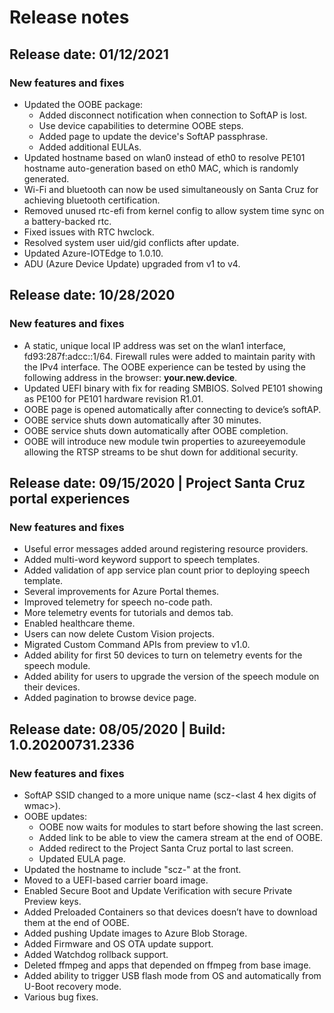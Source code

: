 # Release notes

## Release date: 01/12/2021

### New features and fixes

- Updated the OOBE package:
    - Added disconnect notification when connection to SoftAP is lost.
    - Use device capabilities to determine OOBE steps.
    - Added page to update the device's SoftAP passphrase.
    - Added additional EULAs.
- Updated hostname based on wlan0 instead of eth0 to resolve PE101 hostname auto-generation based on eth0 MAC, which is randomly generated.
- Wi-Fi and bluetooth can now be used simultaneously on Santa Cruz for achieving bluetooth certification.
- Removed unused rtc-efi from kernel config to allow system time sync on a battery-backed rtc.
- Fixed issues with RTC hwclock.
- Resolved system user uid/gid conflicts after update.
- Updated Azure-IOTEdge to 1.0.10.
- ADU (Azure Device Update) upgraded from v1 to v4.

## Release date: 10/28/2020

### New features and fixes

- A static, unique local IP address was set on the wlan1 interface, fd93:287f:adcc::1/64. Firewall rules were added to maintain parity with the IPv4 interface. The OOBE experience can be tested by using the following address in the browser: **your.new.device**.
- Updated UEFI binary with fix for reading SMBIOS. Solved PE101 showing as PE100 for PE101 hardware revision R1.01.
- OOBE page is opened automatically after connecting to device’s softAP.
- OOBE service shuts down automatically after 30 minutes.
- OOBE service shuts down automatically after OOBE completion.
- OOBE will introduce new module twin properties to azureeyemodule allowing the RTSP streams to be shut down for additional security.

## Release date: 09/15/2020 | Project Santa Cruz portal experiences

### New features and fixes

- Useful error messages added around registering resource providers.
- Added multi-word keyword support to speech templates.
- Added validation of app service plan count prior to deploying speech template.
- Several improvements for Azure Portal themes.
- Improved telemetry for speech no-code path.
- More telemetry events for tutorials and demos tab.
- Enabled healthcare theme.
- Users can now delete Custom Vision projects.
- Migrated Custom Command APIs from preview to v1.0.
- Added ability for first 50 devices to turn on telemetry events for the speech module.
- Added ability for users to upgrade the version of the speech module on their devices.
- Added pagination to browse device page.

## Release date: 08/05/2020 | Build: 1.0.20200731.2336

### New features and fixes

- SoftAP SSID changed to a more unique name (scz-<last 4 hex digits of wmac>).
- OOBE updates:
	- OOBE now waits for modules to start before showing the last screen.
	- Added link to be able to view the camera stream at the end of OOBE.
	- Added redirect to the Project Santa Cruz portal to last screen.
	- Updated EULA page.
- Updated the hostname to include "scz-" at the front.
- Moved to a UEFI-based carrier board image.
- Enabled Secure Boot and Update Verification with secure Private Preview keys.
- Added Preloaded Containers so that devices doesn’t have to download them at the end of OOBE.
- Added pushing Update images to Azure Blob Storage.
- Added Firmware and OS OTA update support.
- Added Watchdog rollback support.
- Deleted ffmpeg and apps that depended on ffmpeg from base image.
- Added ability to trigger USB flash mode from OS and automatically from U-Boot recovery mode.
- Various bug fixes.
